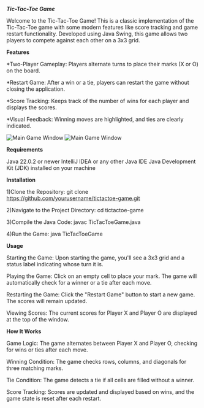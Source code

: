 ***Tic-Tac-Toe Game***

Welcome to the Tic-Tac-Toe Game! This is a classic implementation of the Tic-Tac-Toe game with some modern features like score tracking and game restart functionality. Developed using Java Swing, this game allows two players to compete against each other on a 3x3 grid.

**Features**

*Two-Player Gameplay: Players alternate turns to place their marks (X or O) on the board.

*Restart Game: After a win or a tie, players can restart the game without closing the application.

*Score Tracking: Keeps track of the number of wins for each player and displays the scores.

*Visual Feedback: Winning moves are highlighted, and ties are clearly indicated.

![Main Game Window](src/images/tic-tac-toe1.png)
![Main Game Window](src/images/tic-tac-toe2.png)


**Requirements**

Java 22.0.2 or newer
IntelliJ IDEA or any other Java IDE
Java Development Kit (JDK) installed on your machine

**Installation**

1)Clone the Repository:
git clone https://github.com/yourusername/tictactoe-game.git

2)Navigate to the Project Directory:
cd tictactoe-game

3)Compile the Java Code:
javac TicTacToeGame.java

4)Run the Game:
java TicTacToeGame

**Usage**

Starting the Game: Upon starting the game, you'll see a 3x3 grid and a status label indicating whose turn it is.

Playing the Game: Click on an empty cell to place your mark. The game will automatically check for a winner or a tie after each move.

Restarting the Game: Click the "Restart Game" button to start a new game. The scores will remain updated.

Viewing Scores: The current scores for Player X and Player O are displayed at the top of the window.

****How It Works****

Game Logic: The game alternates between Player X and Player O, checking for wins or ties after each move.

Winning Condition: The game checks rows, columns, and diagonals for three matching marks.

Tie Condition: The game detects a tie if all cells are filled without a winner.

Score Tracking: Scores are updated and displayed based on wins, and the game state is reset after each restart.
